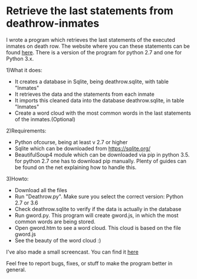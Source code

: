 # Retrieve the last statements from deathrow-inmates

I wrote a program which retrieves the last statements of the executed inmates on death row. The website where you can these statements can be found [here](https://www.tdcj.state.tx.us/death_row/dr_executed_offenders.html). There is a version of the program for python 2.7 and one for Python 3.x.

1)What it does:
* It creates a database in Sqlite, being deathrow.sqlite, with table "Inmates"
* It retrieves the data and the statements from each inmate
* It imports this cleaned data into the database deathrow.sqlite, in table "Inmates"
* Create a word cloud with the most common words in the last statements of the inmates.(Optional)

2)Requirements:
* Python ofcourse, being at least v 2.7 or higher
* Sqlite which can be downloaded from https://sqlite.org/
* BeautifulSoup4 module which can be downloaded via pip in python 3.5. for python 2.7 one has to download pip manually. Plenty of guides can be found on the net explaining how to handle this.

3)Howto:
* Download all the files
* Run "Deathrow.py". Make sure you select the correct version: Python 2.7 or 3.6
* Check deathrow.sqlite to verify if the data is actually in the database
* Run gword.py. This program will create gword.js, in which the most common words are being stored.
* Open gword.htm to see a word cloud. This cloud is based on the file gword.js
* See the beauty of the word cloud :)

I've also made a small screencast. You can find it [here](https://www.youtube.com/watch?v=R2cGUJTw6lc)

Feel free to report bugs, fixes, or stuff to make the program better in general.
